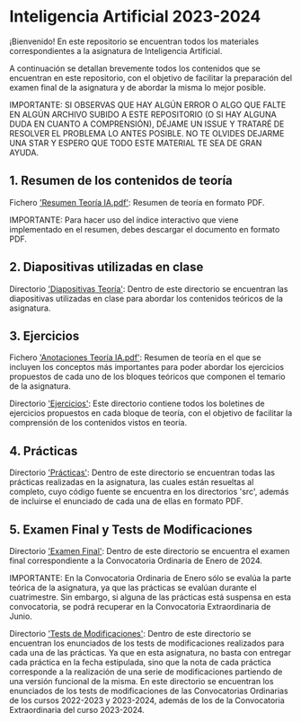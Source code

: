 # Inteligencia Artificial 2023-2024

¡Bienvenido! En este repositorio se encuentran todos los materiales correspondientes a la asignatura de Inteligencia Artificial.

A continuación se detallan brevemente todos los contenidos que se encuentran en este repositorio, con el objetivo de facilitar la preparación del examen final de la asignatura y de abordar la misma lo mejor posible.

IMPORTANTE: SI OBSERVAS QUE HAY ALGÚN ERROR O ALGO QUE FALTE EN ALGÚN ARCHIVO SUBIDO A ESTE REPOSITORIO (O SI HAY ALGUNA DUDA EN CUANTO A COMPRENSIÓN), DÉJAME UN ISSUE Y TRATARÉ DE RESOLVER EL PROBLEMA LO ANTES POSIBLE. NO TE OLVIDES DEJARME UNA STAR Y ESPERO QUE TODO ESTE MATERIAL TE SEA DE GRAN AYUDA.

## 1. Resumen de los contenidos de teoría

Fichero ['Resumen Teoría IA.pdf'](https://github.com/aleon2020/IA_2023-2024/blob/main/Resumen%20Teor%C3%ADa%20IA.pdf): Resumen de teoría en formato PDF.

IMPORTANTE: Para hacer uso del índice interactivo que viene implementado en el resumen, debes descargar el documento en formato PDF.

## 2. Diapositivas utilizadas en clase

Directorio ['Diapositivas Teoría'](https://github.com/aleon2020/IA_2023-2024/tree/main/Diapositivas%20Teor%C3%ADa): Dentro de este directorio se encuentran las diapositivas utilizadas en clase para abordar los contenidos teóricos de la asignatura.

## 3. Ejercicios

Fichero ['Anotaciones Teoría IA.pdf'](https://github.com/aleon2020/IA_2023-2024/blob/main/Anotaciones%20Teor%C3%ADa%20IA.pdf): Resumen de teoría en el que se incluyen los conceptos más importantes para poder abordar los ejercicios propuestos de cada uno de los bloques teóricos que componen el temario de la asignatura.

Directorio ['Ejercicios'](https://github.com/aleon2020/IA_2023-2024/tree/main/Ejercicios): Este directorio contiene todos los boletines de ejercicios propuestos en cada bloque de teoría, con el objetivo de facilitar la comprensión de los contenidos vistos en teoría.

## 4. Prácticas

Directorio ['Prácticas'](https://github.com/aleon2020/IA_2023-2024/tree/main/Pr%C3%A1cticas): Dentro de este directorio se encuentran todas las prácticas realizadas en la asignatura, las cuales están resueltas al completo, cuyo código fuente se encuentra en los directorios 'src', además de incluirse el enunciado de cada una de ellas en formato PDF.

## 5. Examen Final y Tests de Modificaciones

Directorio ['Examen Final'](https://github.com/aleon2020/IA_2023-2024/tree/main/Examen%20Final): Dentro de este directorio se encuentra el examen final correspondiente a la Convocatoria Ordinaria de Enero de 2024.

IMPORTANTE: En la Convocatoria Ordinaria de Enero sólo se evalúa la parte teórica de la asignatura, ya que las prácticas se evalúan durante el cuatrimestre. Sin embargo, si alguna de las prácticas está suspensa en esta convocatoria, se podrá recuperar en la Convocatoria Extraordinaria de Junio.

Directorio ['Tests de Modificaciones'](https://github.com/aleon2020/IA_2023-2024/tree/main/Tests%20de%20Modificaciones): Dentro de este directorio se encuentran los enunciados de los tests de modificaciones realizados para cada una de las prácticas. Ya que en esta asignatura, no basta con entregar cada práctica en la fecha estipulada, sino que la nota de cada práctica corresponde a la realización de una serie de modificaciones partiendo de una versión funcional de la misma. En este directorio se encuentran los enunciados de los tests de modificaciones de las Convocatorias Ordinarias de los cursos 2022-2023 y 2023-2024, además de los de la Convocatoria Extraordinaria del curso 2023-2024.
